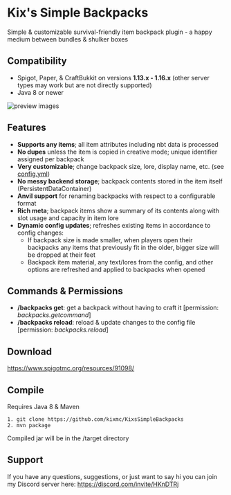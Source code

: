 # Kix's Simple Backpacks
Simple & customizable survival-friendly item backpack plugin - a happy medium between bundles & shulker boxes

## Compatibility
* Spigot, Paper, & CraftBukkit on versions **1.13.x - 1.16.x** (other server types may work but are not directly supported)
* Java 8 or newer

![preview images](https://i.imgur.com/vVl5ojB.png)

## Features
* **Supports any items**; all item attributes including nbt data is processed
* **No dupes** unless the item is copied in creative mode; unique identifier assigned per backpack
* **Very customizable**; change backpack size, lore, display name, etc. (see [config.yml](src/config.yml))
* **No messy backend storage**; backpack contents stored in the item itself (PersistentDataContainer)
* **Anvil support** for renaming backpacks with respect to a configurable format
* **Rich meta**; backpack items show a summary of its contents along with slot usage and capacity in item lore
* **Dynamic config updates**; refreshes existing items in accordance to config changes:
  * If backpack size is made smaller, when players open their backpacks any items that previously fit in the older, bigger size will be dropped at their feet
  * Backpack item material, any text/lores from the config, and other options are refreshed and applied to backpacks when opened

## Commands & Permissions
- **/backpacks get**: get a backpack without having to craft it [permission: *backpacks.getcommand*]
- **/backpacks reload**: reload & update changes to the config file [permission: *backpacks.reload*]

## Download
https://www.spigotmc.org/resources/91098/

## Compile
Requires Java 8 & Maven
```
1. git clone https://github.com/kixmc/KixsSimpleBackpacks
2. mvn package
```
Compiled jar will be in the /target directory

## Support
If you have any questions, suggestions, or just want to say hi you can join my Discord server here: https://discord.com/invite/HKnDTRj
